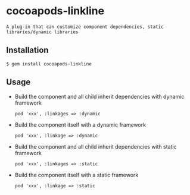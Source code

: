 # cocoapods-linkline

    A plug-in that can customize component dependencies, static libraries/dynamic libraries

## Installation

    $ gem install cocoapods-linkline

## Usage

* Build the component and all child inherit dependencies with dynamic framework 
    ```
    pod 'xxx', :linkages => :dynamic 
    ```
    
* Build the component itself with a dynamic framework

     ```
    pod 'xxx', :linkage => :dynamic 
    ```

* Build the component and all child inherit dependencies with static framework 
    ```
    pod 'xxx', :linkages => :static 
    ```
    
* Build the component itself with a static framework
     ```
    pod 'xxx', :linkage => :static 
    ```